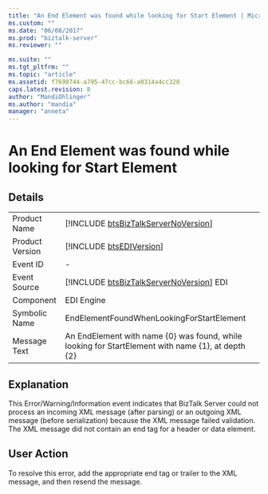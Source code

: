 ```yaml
---
title: "An End Element was found while looking for Start Element | Microsoft Docs"
ms.custom: ""
ms.date: "06/08/2017"
ms.prod: "biztalk-server"
ms.reviewer: ""

ms.suite: ""
ms.tgt_pltfrm: ""
ms.topic: "article"
ms.assetid: f7690744-a795-47cc-bc66-a0314a4cc320
caps.latest.revision: 8
author: "MandiOhlinger"
ms.author: "mandia"
manager: "anneta"
---
```

# An End Element was found while looking for Start Element
## Details  
  
|                 |                                                                                                   |
|-----------------|---------------------------------------------------------------------------------------------------|
|  Product Name   |        [!INCLUDE [btsBizTalkServerNoVersion](../includes/btsbiztalkservernoversion-md.md)]        |
| Product Version |                    [!INCLUDE [btsEDIVersion](../includes/btsediversion-md.md)]                    |
|    Event ID     |                                                 -                                                 |
|  Event Source   |      [!INCLUDE [btsBizTalkServerNoVersion](../includes/btsbiztalkservernoversion-md.md)] EDI      |
|    Component    |                                            EDI Engine                                             |
|  Symbolic Name  |                             EndElementFoundWhenLookingForStartElement                             |
|  Message Text   | An EndElement with name {0} was found, while looking for StartElement with name {1}, at depth {2} |
  
## Explanation  
 This Error/Warning/Information event indicates that BizTalk Server could not process an incoming XML message (after parsing) or an outgoing XML message (before serialization) because the XML message failed validation. The XML message did not contain an end tag for a header or data element.  
  
## User Action  
 To resolve this error, add the appropriate end tag or trailer to the XML message, and then resend the message.